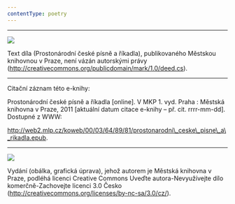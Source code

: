 ```yaml
---
contentType: poetry
---
```


<section>

* * *

![](../Images/pd-88x31.png)  

Text díla (Prostonárodní české písně a říkadla), publikovaného Městskou knihovnou v Praze, není vázán autorskými právy (http://creativecommons.org/publicdomain/mark/1.0/deed.cs).

* * *

Citační záznam této e-knihy:

Prostonárodní české písně a říkadla \[online\]. V MKP 1. vyd. Praha : Městská knihovna v Praze, 2011 \[aktuální datum citace e-knihy – př. cit. rrrr-mm-dd\]. Dostupné z WWW:

<http://web2.mlp.cz/koweb/00/03/64/89/81/prostonarodni\_ceske\_pisne\_a\_rikadla.epub>.

* * *

![](../Images/88x31.png)  

Vydání (obálka, grafická úprava), jehož autorem je Městská knihovna v Praze, podléhá licenci Creative Commons Uveďte autora-Nevyužívejte dílo komerčně-Zachovejte licenci 3.0 Česko (http://creativecommons.org/licenses/by-nc-sa/3.0/cz/).

</section>
